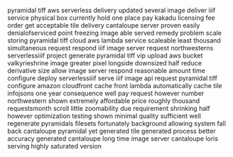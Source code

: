 pyramidal tiff aws serverless delivery updated several image deliver iiif service physical box currently hold one place pay kakadu licensing fee order get acceptable tile delivery cantaloupe server proven easily denialofserviced point freezing image able served remedy problem scale storing pyramidal tiff cloud aws lambda service scaleable least thousand simultaneous request respond iiif image server request northwesterns serverlessiiif project generate pyramidal tiff vip upload aws bucket valkyrieshrine image greater pixel longside downsized half reduce derivative size allow image server respond reasonable amount time configure deploy serverlessiiif serve iiif image api request pyramidal tiff configure amazon cloudfront cache front lambda automatically cache tile infojsons one year consequence well pay request however number northwestern shown extremely affordable price roughly thousand requestsmonth scroll little zoomability due requirement shrinking half however optimization testing shown minimal quality sufficient well regenerate pyramidals filesets fortunately background allowing system fall back cantaloupe pyramidal yet generated tile generated process better accuracy generated cantaloupe long time image server cantaloupe loris serving highly saturated version